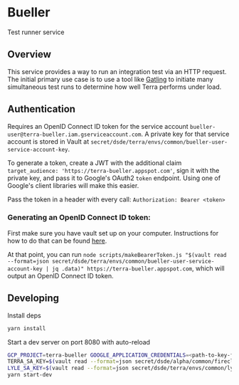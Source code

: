 # Bueller

Test runner service

## Overview

This service provides a way to run an integration test via an HTTP request. The initial primary use case is to use a tool like [Gatling](https://gatling.io/) to initiate many simultaneous test runs to determine how well Terra performs under load.

## Authentication

Requires an OpenID Connect ID token for the service account `bueller-user@terra-bueller.iam.gserviceaccount.com`. A private key for that service account is stored in Vault at `secret/dsde/terra/envs/common/bueller-user-service-account-key`.

To generate a token, create a JWT with the additional claim `target_audience: 'https://terra-bueller.appspot.com'`, sign it with the private key, and pass it to Google's OAuth2 `token` endpoint. Using one of Google's client libraries will make this easier.

Pass the token in a header with every call: `Authorization: Bearer <token>`

### Generating an OpenID Connect ID token: 

First make sure you have vault set up on your computer. Instructions for how to do that can be found [here](Vault.md).

At that point, you can run `node scripts/makeBearerToken.js "$(vault read --format=json secret/dsde/terra/envs/common/bueller-user-service-account-key | jq .data)" https://terra-bueller.appspot.com`, which will output an OpenID Connect ID token.

## Developing

Install deps
```bash
yarn install
```

Start a dev server on port 8080 with auto-reload
```bash
GCP_PROJECT=terra-bueller GOOGLE_APPLICATION_CREDENTIALS=<path-to-key-file> \
TERRA_SA_KEY=$(vault read --format=json secret/dsde/alpha/common/firecloud-account.pem | jq .data) \
LYLE_SA_KEY=$(vault read --format=json secret/dsde/terra/envs/common/lyle-user-service-account-key | jq .data) \
yarn start-dev
```
